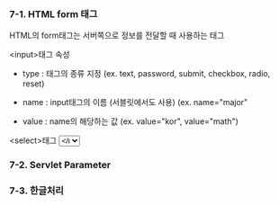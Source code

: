 ### 7-1. HTML form 태그
HTML의 form태그는 서버쪽으로 정보를 전달할 때 사용하는 태그

\<input>태그
속성
- type : 태그의 종류 지정 (ex. text, password, submit, checkbox, radio, reset)

- name : input태그의 이름 (서블릿에서도 사용) (ex. name="major"
- value : name의 해당하는 값 (ex. value="kor", value="math")

\<select>태그
 <select>
	<option></i
</select>

### 7-2. Servlet Parameter

### 7-3. 한글처리

<!--stackedit_data:
eyJoaXN0b3J5IjpbLTE0OTA3MTMxNzksLTE3NDQzNjY2MzBdfQ
==
-->